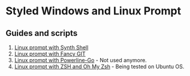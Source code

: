 # Styled Windows and Linux Prompt

## Guides and scripts

1. [Linux prompt with Synth Shell](custom_prompt_with_synth_shell.md)  
2. [Linux prompt with Fancy GIT](custom_prompt_with_fancy_git.md)  
3. [Linux prompt with Powerline-Go](custom_prompt_with_powerline_go.md) - Not used anymore. 
4. [Linux prompt with ZSH and Oh My Zsh](custom_shell_to_zsh.md) - Being tested on Ubuntu OS. 
